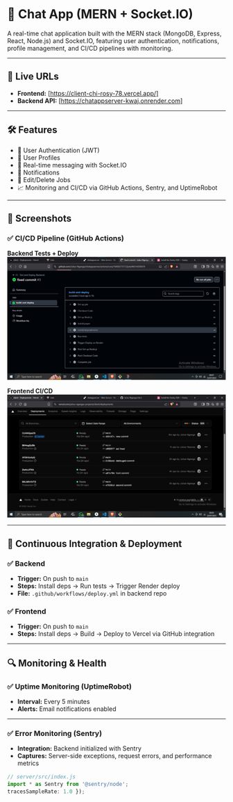 # 🚀 Chat App (MERN + Socket.IO)

A real-time chat application built with the MERN stack (MongoDB, Express, React, Node.js) and Socket.IO, featuring user authentication, notifications, profile management, and CI/CD pipelines with monitoring.

---

## 🔗 Live URLs

- **Frontend:** [https://client-chi-rosy-78.vercel.app/]
- **Backend API:** [https://chatappserver-kwaj.onrender.com]

---

## 🛠️ Features

- 🔐 User Authentication (JWT)
- 🧑 User Profiles
- 💬 Real-time messaging with Socket.IO
- 🔔 Notifications
- 📝 Edit/Delete Jobs
- 📈 Monitoring and CI/CD via GitHub Actions, Sentry, and UptimeRobot

---

## 📸 Screenshots

### ✅ CI/CD Pipeline (GitHub Actions)

**Backend Tests + Deploy**  
![Backend CI/CD](screenshot\backend.png)

**Frontend CI/CD**  
![Frontend CI/CD](screenshot\frontend.png)

---

## 🔁 Continuous Integration & Deployment

### ✅ Backend

- **Trigger:** On push to `main`
- **Steps:** Install deps → Run tests → Trigger Render deploy
- **File:** `.github/workflows/deploy.yml` in backend repo

### ✅ Frontend

- **Trigger:** On push to `main`
- **Steps:** Install deps → Build → Deploy to Vercel via GitHub integration

---

## 🔍 Monitoring & Health

### ✅ Uptime Monitoring (UptimeRobot)

- **Interval:** Every 5 minutes
- **Alerts:** Email notifications enabled


---

### ✅ Error Monitoring (Sentry)


- **Integration:** Backend initialized with Sentry
- **Captures:** Server-side exceptions, request errors, and performance metrics

```js
// server/src/index.js
import * as Sentry from '@sentry/node';
tracesSampleRate: 1.0 });
